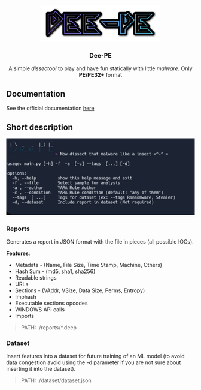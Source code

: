 <p align="center">
    <img src="assets/deepe.png" alt="Dee-PE logo">
</p>

<h3 align="center">Dee-PE</h3>
<p align="center">
    A simple <i>dissectool</i> to play and have fun statically with little <i>malware</i>. Only <b>PE/PE32+</b> format
</p>

## Documentation

See the official documentation [here](doc/)

## Short description

![DeePEHelp](assets/help.jpg)

### Reports

Generates a report in JSON format with the file in pieces (all possible IOCs).

**Features**:
- Metadata - (Name, File Size, Time Stamp, Machine, Others)
- Hash Sum - (md5, sha1, sha256)
- Readable strings
- URLs
- Sections - (VAddr, VSize, Data Size, Perms, Entropy)
- Imphash
- Executable sections opcodes
- WINDOWS API calls
- Imports

> PATH: ./reports/*.deep

### Dataset
Insert features into a dataset for future training of an ML model (to avoid data congestion avoid using the -d parameter if you are not sure about inserting it into the dataset).
> PATH: ./dataset/dataset.json
